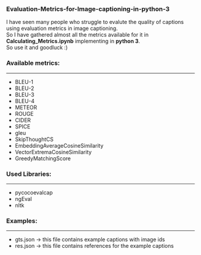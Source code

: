 ### Evaluation-Metrics-for-Image-captioning-in-python-3

I have seen many people who struggle to evalute the quality of captions using evaluation metrics in image captioning. <br>
So I have gathered almost all the metrics available for it in **Calculating_Metrics.ipynb** implementing in **python 3**. <br>
So use it and goodluck :)<br>


### Available metrics:
------------------
 - BLEU-1
 - BLEU-2
 - BLEU-3
 - BLEU-4
 - METEOR
 - ROUGE
 - CIDER
 - SPICE
 - gleu
 - SkipThoughtCS
 - EmbeddingAverageCosineSimilarity
 - VectorExtremaCosineSimilarity
 - GreedyMatchingScore

### Used Libraries:
-------------------
 - pycocoevalcap
 - ngEval
 - nltk


### Examples:
---------
- gts.json   -> this file contains example captions with image ids
- res.json   -> this file contains references for the example captions
